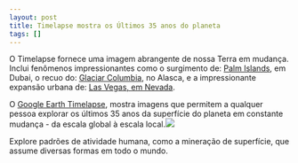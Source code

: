 ```yaml
---
layout: post
title: Timelapse mostra os Últimos 35 anos do planeta
tags: []
---
```

O Timelapse fornece uma imagem abrangente de nossa Terra em mudança. Inclui fenômenos impressionantes como o surgimento de:
[Palm Islands](https://earthengine.google.com/timelapse/#v=25.12384,55.10405,8.96,latLng&t=0.5&ps=100&bt=19840101&et=20161231&startDwell=0&endDwell=0), em Dubai, o recuo do:
[Glaciar Columbia](https://earthengine.google.com/timelapse/#v=61.08288,-147.05169,8.769,latLng&t=1.93&ps=100&bt=19840101&et=20161231&startDwell=0&endDwell=0), no Alasca, e a impressionante expansão urbana de:
[Las Vegas, em Nevada](https://earthengine.google.com/timelapse/#v=36.13527,-115.03715,9.73,latLng&t=0.83&ps=100&bt=19840101&et=20161231&startDwell=0&endDwell=0).

O
[Google Earth Timelapse](https://earthengine.google.com/timelapse/), mostra imagens que permitem a qualquer pessoa explorar os últimos 35 anos da superfície do planeta em constante mudança - da escala global à escala local.![](https://lh3.googleusercontent.com/alW3P_Y3Sn2L6y3p2WQ4I0nJ-E75_Zu7tXc91eYIVDOvHlQnwMurEnGiOeR3T8DGB40vmTvHL8fIuJKLS0a5A_lpvW-m0MzCacj-C5mEPdd4A31UtqPXvOLJtxz4jjiSRHKQLEEE)

Explore padrões de atividade humana, como a mineração de superfície, que assume diversas formas em todo o mundo.
